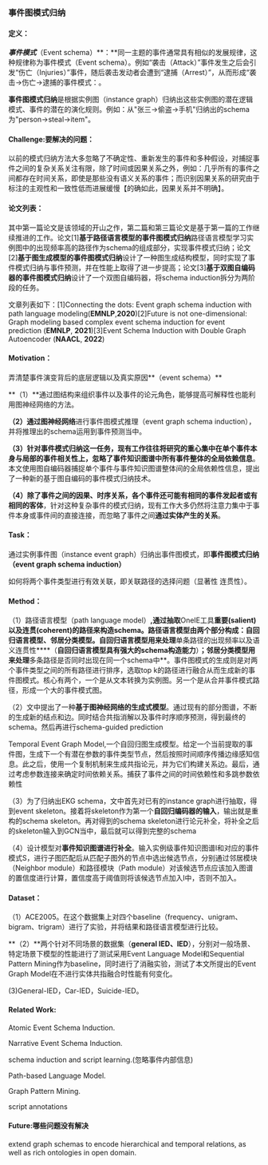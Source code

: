 ### 事件图模式归纳

#### 定义：

***事件模式***（Event schema）**：**同一主题的事件通常具有相似的发展规律，这种规律称为事件模式（Event schema）。例如“袭击（Attack）”事件发生之后会引发“伤亡（Injuries）”事件，随后袭击发动者会遭到“逮捕（Arrest）”，从而形成“袭击→伤亡→逮捕的事件模式：。

**事件图模式归纳**是根据实例图（instance graph）归纳出这些实例图的潜在逻辑模式、事件的潜在的演化规则。例如：从"张三→偷盗→手机"归纳出的schema为"person→steal→item"。

#### Challenge:要解决的问题：

以前的模式归纳方法大多忽略了不确定性、重新发生的事件和多种假设，对捕捉事件之间的复杂关系关注有限，除了时间或因果关系之外，例如：几乎所有的事件之间都存在时间关系，即使是那些没有语义关系的事件；而识别因果关系的研究由于标注的主观性和一致性低而进展缓慢【的确如此，因果关系并不明确】。

#### 论文列表：

其中第一篇论文是该领域的开山之作，第二篇和第三篇论文是基于第一篇的工作继续推进的工作。论文[1]**基于路径语言模型的事件图模式归纳**路径语言模型学习实例图中的出现频率高的路径作为schema的组成部分，实现事件模式归纳；论文[2]**基于图生成模型的事件图模式归纳**设计了一种图生成结构模型，同时实现了事件模式归纳与事件预测，并在性能上取得了进一步提高；论文[3]**基于双图自编码器的事件图模式归纳**设计了一个双图自编码器，将schema induction拆分为两阶段的任务。

文章列表如下：[1]Connecting the dots: Event graph schema induction with path language modeling(**EMNLP**,**2020**)[2]Future is not one-dimensional: Graph modeling based complex event schema induction for event prediction (**EMNLP**, **2021**)[3]Event Schema Induction with Double Graph Autoencoder (**NAACL**, **2022**)

#### Motivation：

弄清楚事件演变背后的底层逻辑以及真实原因**（event schema）**

   **（1）**通过图结构来组织事件以及事件的论元角色，能够提高可解释性也能利用图神经网络的方法。

**（2）**通过**图神经网络**进行事件图模式推理（event graph schema induction），并将推理出的schema运用到事件预测当中。

**（3）**针对事件模式归纳这一任务，现有工作往往将研究的重心集中在单个事件本身与局部的事件相关性上，忽略了事件知识图谱中所有事件整体的**全局依赖信息**。本文使用图自编码器捕捉单个事件与事件知识图谱整体间的全局依赖性信息，提出了一种新的基于图自编码的事件模式归纳技术。

**（4）**除了事件之间的因果、时序关系，各个事件还可能有**相同的事件发起者或有相同的客体**，针对这种复杂事件的模式归纳，现有工作大多仍然将注意力集中于事件本身或事件间的直接连接，而忽略了事件之间**通过实体产生的关系**。

#### Task：

通过实例事件图（instance event graph）归纳出事件图模式，即**事件图模式归纳（event graph schema induction）**

如何将两个事件类型进行有效关联，即关联路径的选择问题（显著性 连贯性）。

#### Method：

（1）路径语言模型（path language model）**,通过抽取**OneIE工具**重要(salient)以及连贯(coherent)的路径来构造schema。路径语言模型由两个部分构成：自回归语言模型、邻居分类模型。自回归语言模型用来处理**单条路径的出现频率以及语义连贯性****（**自回归语言模型具有强大的schema构造能力**）**；邻居分类模型用来处理**多条路径是否同时出现在同一个schema中**。事件图模式的生成则是对两个事件类型之间的所有路径进行排序，选取top k的路径进行融合从而生成新的事件图模式。核心有两个，一个是从文本转换为实例图。另一个是从合并事件模式路径，形成一个大的事件模式图。

（2）文中提出了一种**基于图神经网络的生成式模型**。通过现有的部分图谱，不断的生成新的结点和边。同时结合共指消解以及事件时序顺序预测，得到最终的schema。然后再进行schema-guided prediction

 Temporal Event Graph Model,一个自回归图生成模型。给定一个当前提取的事件图，生成下一个有潜在参数的事件类型节点，然后按照时间顺序传播边缘感知信息。此之后，使用一个复制机制来生成共指论元，并为它们构建关系边。最后，通过考虑参数连接来确定时间依赖关系。捕获了事件之间的时间依赖性和多跳参数依赖性

（3）为了归纳出EKG schema，文中首先对已有的instance graph进行抽取，得到event skeleton。接着将skeleton作为第一个**自回归编码器的输入**，输出就是重构的schema skeleton。再对得到的schema skeleton进行论元补全，将补全之后的skeleton输入到GCN当中，最后就可以得到完整的schema

（4）设计模型对**事件知识图谱进行补全**。输入实例级事件知识图谱I和对应的事件模式S，进行子图匹配后从匹配子图外的节点中选出候选节点，分别通过邻居模块（Neighbor module）和路径模块（Path module）对该候选节点应该加入图谱的置信度进行计算，置信度高于阈值则将该候选节点加入I中，否则不加入。

#### Dataset：

（1）ACE2005。在这个数据集上对四个baseline（frequency、unigram、bigram、trigram）进行了实验，并将结果和路径语言模型进行比较。

**（2）**两个针对不同场景的数据集（**general IED、IED**），分别对一般场景、特定场景下模型的性能进行了测试采用Event Language Model和Sequential Pattern Mining作为baseline，同时进行了消融实验，测试了本文所提出的Event Graph Model在不进行实体共指融合时性能有何变化。

(3)General-IED，Car-IED，Suicide-IED。

#### Related Work:

Atomic Event Schema Induction. 

Narrative Event Schema Induction. 

schema induction and script learning.(忽略事件内部信息)

Path-based Language Model.

Graph Pattern Mining.

script annotations

#### Future:哪些问题没有解决

extend graph schemas to encode hierarchical and temporal relations, as well as rich ontologies in open domain. 







